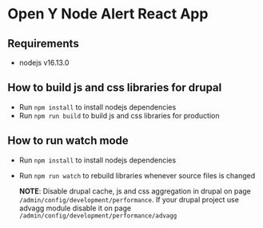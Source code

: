 # Open Y Node Alert React App

## Requirements

 - nodejs v16.13.0

## How to build js and css libraries for drupal

- Run `npm install` to install nodejs dependencies
- Run `npm run build` to build js and css libraries for production
## How to run watch mode

- Run `npm install` to install nodejs dependencies
- Run `npm run watch` to rebuild libraries whenever source files is changed

  __NOTE__: Disable drupal cache, js and css aggregation in drupal
on page `/admin/config/development/performance`. If your drupal project use advagg module disable it on page `/admin/config/development/performance/advagg`
